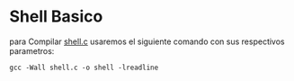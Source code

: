 # Shell Basico

para Compilar [shell.c](shell.c) usaremos el siguiente comando con sus respectivos parametros:
```
gcc -Wall shell.c -o shell -lreadline
```
